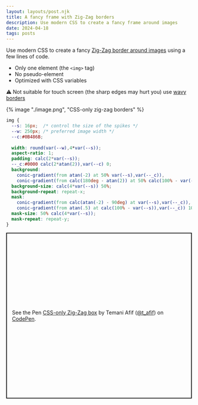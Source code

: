 ```yaml
---
layout: layouts/post.njk
title: A fancy frame with Zig-Zag borders
description: Use modern CSS to create a fancy frame around images
date: 2024-04-18
tags: posts
---
```


Use modern CSS to create a fancy [Zig-Zag border around images](https://css-shape.com/zig-zag-box/) using a few lines of code.
* Only one element (the `<img>` tag)
* No pseudo-element
* Optimized with CSS variables

⚠️ Not suitable for touch screen (the sharp edges may hurt you) use [wavy borders](/image-wavy-borders/)


{% image "./image.png", "CSS-only zig-zag borders" %}

```css
img {
  --s: 16px;  /* control the size of the spikes */
  --w: 250px; /* preferred image width */
  --c:#0B486B;
  
  width: round(var(--w),4*var(--s)); 
  aspect-ratio: 1;
  padding: calc(2*var(--s));
  --_c:#0000 calc(2*atan(2)),var(--c) 0;
  background:
    conic-gradient(from atan(-2) at 50% var(--s),var(--_c)),
    conic-gradient(from calc(180deg - atan(2)) at 50% calc(100% - var(--s)),var(--_c)) 0 100%;
  background-size: calc(4*var(--s)) 50%;
  background-repeat: repeat-x;
  mask:
    conic-gradient(from calc(atan(-2) - 90deg) at var(--s),var(--_c)),
    conic-gradient(from atan(.5) at calc(100% - var(--s)),var(--_c)) 100% 0;
  mask-size: 50% calc(4*var(--s));
  mask-repeat: repeat-y;
}
```

<p class="codepen" data-height="450" data-default-tab="result" data-slug-hash="OJGBvmp" data-preview="true" data-user="t_afif" style="height: 450px; box-sizing: border-box; display: flex; align-items: center; justify-content: center; border: 2px solid; margin: 1em 0; padding: 1em;">
  <span>See the Pen <a href="https://codepen.io/t_afif/pen/OJGBvmp">
  CSS-only Zig-Zag box</a> by Temani Afif (<a href="https://codepen.io/t_afif">@t_afif</a>)
  on <a href="https://codepen.io">CodePen</a>.</span>
</p>
<script async src="https://cpwebassets.codepen.io/assets/embed/ei.js"></script>